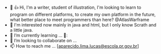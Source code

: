 - 👋 :+1: Hi, I'm a writer, student of illustration, I'm looking to learn to program on different platforms, to create my own platform in the future, what better place to meet programmers than here? @AtlasWarframe
- 👀 I'm interested now mainly in java and html, but I only know Scrath and a little java.
- 🌱 I’m currently learning ... 🌚:
- 💞️ I’m looking to collaborate on ...
- 📫 How to reach me ... [aparecido.lima.lucas@escola.pr.gov.br]

<!---
AtlasWarframe/AtlasWarframe is a ✨ special ✨ repository because its `README.md` (this file) appears on your GitHub profile.
You can click the Preview link to take a look at your changes.
--->
